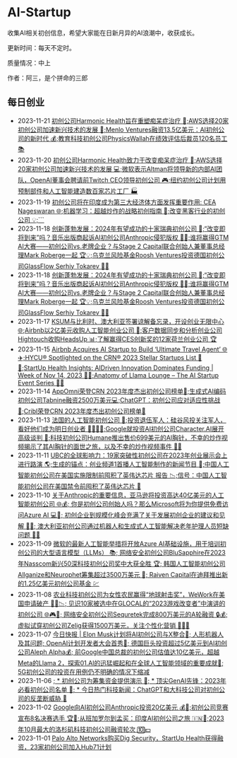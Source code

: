 # AI-Startup

收集AI相关初创信息，希望大家能在日新月异的AI浪潮中，收获成长。 

更新时间：每天不定时。

质量情况：中上

作者：阿三，是个拼命的三郎


## 每日创业

- 2023-11-21 [初创公司Harmonic Health旨在重塑痴呆症治疗 🧠;AWS选择20家初创公司加速新兴技术的发展 🚀;Menlo Ventures融资13.5亿美元：AI初创公司的新时代 💰;教育科技初创公司PhysicsWallah在绩效评估后裁员120名员工 📚](History/20231121.md)
- 2023-11-20 [初创公司Harmonic Health致力于改变痴呆症治疗 🌱;AWS选择20家初创公司加速新兴技术的发展 💻;微软表示Altman将领导新的内部AI团队，OpenAI董事会聘请前Twitch CEO领导初创公司 🎮;纽约初创公司计划用预制部件和人工智能建造数百家芯片工厂 🏭](History/20231120.md)
- 2023-11-19 [初创公司将在印度成为第三大经济体方面发挥重要作用: CEA Nageswaran 🌐;机器学习：超越炒作的战略初创指南 🚀;改变黑客行业的初创公司 💡;```](History/20231119.md)
- 2023-11-18 [创新蓬勃发展：2024年有望成功的十家瑞典初创公司 🚀;“改变即将到来”吗？音乐出版商起诉AI初创公司Anthropic侵犯版权 🎵🤖;谁将赢得GTM AI大赛——初创公司vs.老牌企业？与Stage 2 Capital联合创始人兼董事总经理Mark Roberge一起 🏆💡;乌克兰风险基金Roosh Ventures投资德国初创公司GlassFlow Serhiy Tokarev 💼💡](History/20231118.md)
- 2023-11-18 [创新蓬勃发展：2024年有望成功的十家瑞典初创公司 🚀;“改变即将到来”吗？音乐出版商起诉AI初创公司Anthropic侵犯版权 🎵🤖;谁将赢得GTM AI大赛——初创公司vs.老牌企业？与Stage 2 Capital联合创始人兼董事总经理Mark Roberge一起 🏆💡;乌克兰风险基金Roosh Ventures投资德国初创公司GlassFlow Serhiy Tokarev 💼💡](History/20231118.md)
- 2023-11-17 [KSUM与比利时、澳大利亚签署谅解备忘录，开设创业无限中心 🌐;Airbnb以2亿美元收购人工智能创业公司 💸;客户数据同步和分析创业公司Hightouch收购HeadsUp 📊;了解赢得CES创新奖的12家荷兰创业公司 🏆](History/20231117.md)
- 2023-11-15 [Airbnb Acquires AI Startup to Build ‘Ultimate Travel Agent’ 🌐✈️;HYCU® Spotlighted on the CRN® 2023 Stellar Startups List 🚀🌟;StartUp Health Insights: AIDriven Innovation Dominates Funding | Week of Nov 14, 2023 🤖💡;Anatomy of Llama Lounge – The AI Startup Event Series 🦙🎉](History/20231115.md)
- 2023-11-14 [AppOmni荣登CRN 2023年度杰出初创公司榜单🌟;生成式AI编码初创公司Tabnine融资2500万美元💻;ChatGPT：初创公司应对适应性挑战🚀;Cribl荣登CRN 2023年度杰出初创公司榜单🌌](History/20231114.md)
- 2023-11-13 [法国的人工智能初创公司 🚀;投资退伍军人：硅谷风投关注军人，看好他们成为明日创业者 👩‍✈️👨‍💼;Google就投资AI初创公司Character.AI展开高级谈判 💬;科技初创公司Humane推出售价699美元的AI胸针，不幸的炒作视频揭示了其AI胸针的面世之旅，以及不幸的炒作视频事件 🚀💔](History/20231113.md)
- 2023-11-11 [UBC的全球影响力：19家突破性初创公司在2023年创业展示会上进行路演 🌎;生成的锚点：创业频道1首播人工智能制作的新闻节目 🚀;中国人工智能初创公司在美国实施限制前囤积了英伟达芯片 报告 📉;信号：中国人工智能初创公司在美国禁令前囤积了英伟达芯片 🚨](History/20231111.md)
- 2023-11-10 [    关于Anthropic的重要信息，亚马逊将投资高达40亿美元的人工智能初创公司 🌐💰;    你是初创公司创始人吗？那么Microsoft将为你提供免费访问Azure AI 💻🚀;    初创企业到规模化峰会充满了关于发展初创企业的建议和见解 🚀🌐;    澳大利亚初创公司通过机器人和生成式人工智能解决老年护理人员短缺问题 🤖👵](History/20231110.md)
- 2023-11-09 [    微软的最新人工智能举措将开放Azure AI基础设施，用于培训初创公司的大型语言模型（LLMs） 📚;    网络安全初创公司BluSapphire在2023年Nasscom新兴50深科技初创公司奖中大获全胜 🏆;    韩国人工智能初创公司Allganize和Neurophet筹集超过3500万美元 💼;    Raiven Capital在迪拜推出新的1.25亿美元初创公司基金 💹](History/20231109.md)
- 2023-11-08 [    农业科技初创公司为女性农民赢得“地球射击奖”，WeWork在美国申请破产 🌾💼📉;    见识10家被选中在GLOCAL的“2023游戏改变者”中演讲的初创公司 🌐🎮🎤;    网络安全初创公司Sequretek完成800万美元的A轮融资 🔒💰;    虚拟试穿初创公司Zelig获得1500万美元，关注个性化营销 👗💵🎯](History/20231108.md)
- 2023-11-07 [    今日快报 | Elon Musk计划将AI初创公司与X整合🤖; 人形机器人及其问题; OpenAI计划开发者大会首秀🚀;    德国巨头投资超过5亿美元到AI初创公司Aleph Alpha💰;    前Google中国总裁的初创公司估值达10亿美元，超越Meta的Llama 2，探索01.AI的迅猛崛起和在全球人工智能领域的重要成就🚀;    5G初创公司的投资在用例仍不明确的情况下缩减](History/20231107.md)
- 2023-11-06 [;  * 初创公司为筹集资金提供演示 🚀;  * 顶尖GenAI先锋：2023年必看初创公司名单 🌟;  * 今日热门科技新闻：ChatGPT和大科技公司对初创公司的反垄断威胁 📰](History/20231106.md)
- 2023-11-02 [Google向AI初创公司Anthropic投资20亿美元 💰💼;初创公司竞赛宣布8名决赛选手 🏆🚀;从班加罗尔到孟买：印度AI初创公司之旅 🇮🇳🌆;2023年10月最大的洛杉矶科技初创公司融资轮次 🔟💵](History/20231102.md)
- 2023-11-01 [Palo Alto Networks购买Dig Security，StartUp Health获得融资，23家初创公司加入Hub71计划
](https://github.com/EmbraceAGI/AI-Startup/blob/main/History/20231101.md)
